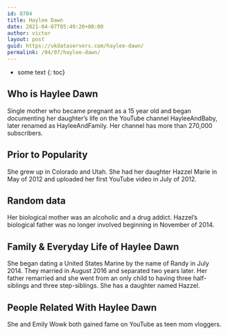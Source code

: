 ```yaml
---
id: 8704
title: Haylee Dawn
date: 2021-04-07T05:49:20+00:00
author: victor
layout: post
guid: https://ukdataservers.com/haylee-dawn/
permalink: /04/07/haylee-dawn/
---
```


* some text
{: toc}


## Who is Haylee Dawn



Single mother who became pregnant as a 15 year old and began documenting her daughter&#8217;s life on the YouTube channel HayleeAndBaby, later renamed as HayleeAndFamily. Her channel has more than 270,000 subscribers.

                
                
                
## Prior to Popularity



She grew up in Colorado and Utah. She had her daughter Hazzel Marie in May of 2012 and uploaded her first YouTube video in July of 2012.

                
                
                
## Random data



Her biological mother was an alcoholic and a drug addict. Hazzel&#8217;s biological father was no longer involved beginning in November of 2014.

                
                
                
## Family & Everyday Life of Haylee Dawn



She began dating a United States Marine by the name of Randy in July 2014. They married in August 2016 and separated two years later. Her father remarried and she went from an only child to having three half-siblings and three step-siblings. She has a daughter named Hazzel.

                
                
                
## People Related With Haylee Dawn



She and Emily Wowk both gained fame on YouTube as teen mom vloggers.

                
              
            
          
          
          